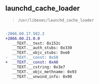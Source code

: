 ## launchd_cache_loader

> `/usr/libexec/launchd_cache_loader`

```diff

-2866.60.17.502.3
+2866.60.21.0.0
   __TEXT.__text: 0x152c
   __TEXT.__auth_stubs: 0x330
   __TEXT.__objc_stubs: 0xe0
-  __TEXT.__const: 0x50
+  __TEXT.__const: 0x48
   __TEXT.__cstring: 0x3e7
   __TEXT.__objc_methname: 0x93
   __TEXT.__unwind_info: 0x98

```
